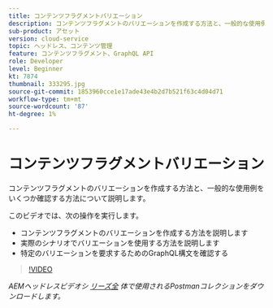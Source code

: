 ```yaml
---
title: コンテンツフラグメントバリエーション
description: コンテンツフラグメントのバリエーションを作成する方法と、一般的な使用例をいくつか確認する方法について説明します。
sub-product: アセット
version: cloud-service
topic: ヘッドレス、コンテンツ管理
feature: コンテンツフラグメント、GraphQL API
role: Developer
level: Beginner
kt: 7874
thumbnail: 333295.jpg
source-git-commit: 1853960cce1e17ade43e4b2d7b521f63c4d04d71
workflow-type: tm+mt
source-wordcount: '87'
ht-degree: 1%

---
```



# コンテンツフラグメントバリエーション

コンテンツフラグメントのバリエーションを作成する方法と、一般的な使用例をいくつか確認する方法について説明します。

このビデオでは、次の操作を実行します。

+ コンテンツフラグメントのバリエーションを作成する方法を説明します
+ 実際のシナリオでバリエーションを使用する方法を説明します
+ 特定のバリエーションを要求するためのGraphQL構文を確認する

>[!VIDEO](https://video.tv.adobe.com/v/333295/?quality=12&learn=on)

_AEMヘッドレスビデオシ [リーズ全](./assets/aem-headless-video-series.postman_collection.json) 体で使用されるPostmanコレクションをダウンロードします。_
